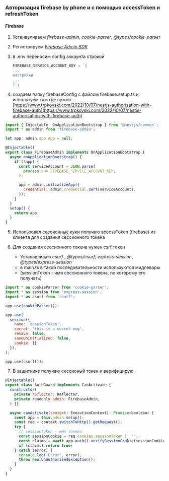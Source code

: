 ### Авторизация firebase by phone и с помощью accessToken и refreshToken

#### Firebase

1. Устанавливаем _firebase-admin_, _cookie-parser_, _@types/cookie-parser_
2. Регистрируем [_Firebase Admin SDK_](https://firebase.google.com/docs/admin/setup?hl=ru)
3. в .env переносим config аккаунта строкой

   ```javascript
   FIREBASE_SERVICE_ACCOUNT_KEY = `{
   ...
   настройки
   ...
   }`;
   ```

4. создаем папку firebaseConfig с файлом firebase.setup.ts и используем там где нужно
   [https://www.trpkovski.com/2022/10/07/nestjs-authorisation-with-firebase-auth](https://www.trpkovski.com/2022/10/07/nestjs-authorisation-with-firebase-auth)

```javascript
import { Injectable, OnApplicationBootstrap } from '@nestjs/common';
import * as admin from 'firebase-admin';

let app: admin.app.App = null;

@Injectable()
export class FirebaseAdmin implements OnApplicationBootstrap {
  async onApplicationBootstrap() {
    if (!app) {
      const serviceAccount = JSON.parse(
        process.env.FIREBASE_SERVICE_ACCOUNT_KEY,
      );

      app = admin.initializeApp({
        credential: admin.credential.cert(serviceAccount),
      });
    }
  }
  setup() {
    return app;
  }
}
```

5. Использовал [сессионные куки](https://firebase.google.com/docs/auth/admin/manage-cookies)
   получаю accessToken (firebase) из клиента для создания сессионного токена

6. Для создания сессионного токена нужен csrf токен
   - Устанавливаю _csurf_ , _@types/csurf_, _express-session_, _@types/express-session_
   - в main.ts в такой последовательности используются мидлевары
   - (sessionToken - имя сессионного токена, по которому его получать)

```javascript
import * as cookieParser from 'cookie-parser';
import * as session from 'express-session';
import * as csurf from 'csurf';

app.use(cookieParser());

app.use(
  session({
    name: 'sessionToken',
    secret: 'this is a secret msg',
    resave: false,
    saveUninitialized: false,
    cookie: {},
  }),
);

app.use(csurf());
```

7. В защитнике получаю сессионый токен и верифицирую

```javascript
@Injectable()
export class AuthGuard implements CanActivate {
  constructor(
    private reflector: Reflector,
    private readonly admin: FirebaseAdmin,
  ) {}

  async canActivate(context: ExecutionContext): Promise<boolean> {
    const app = this.admin.setup();
    const req = context.switchToHttp().getRequest();
    try {
      // sessionToken - имя токена
      const sessionCookie = req.cookies.sessionToken || '';
      const claims = await app.auth().verifySessionCookie(sessionCookie, true);
      if (claims) return true;
    } catch (error) {
      console.log('Error', error);
      throw new UnauthorizedException();
    }
  }
}
```
